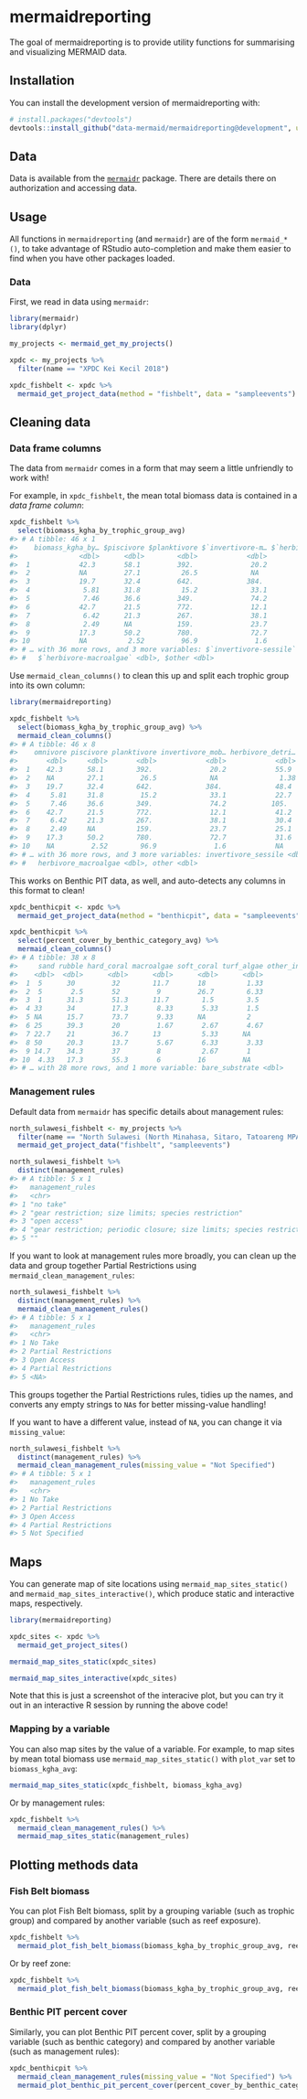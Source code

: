 
<!-- README.md is generated from README.Rmd. Please edit that file -->

# mermaidreporting

<!-- badges: start -->

<!-- badges: end -->

The goal of mermaidreporting is to provide utility functions for
summarising and visualizing MERMAID data.

## Installation

You can install the development version of mermaidreporting with:

``` r
# install.packages("devtools")
devtools::install_github("data-mermaid/mermaidreporting@development", upgrade = "never")
```

## Data

Data is available from the
[`mermaidr`](https://github.com/data-mermaid/mermaidr/tree/package)
package. There are details there on authorization and accessing data.

## Usage

All functions in `mermaidreporting` (and `mermaidr`) are of the form
`mermaid_*()`, to take advantage of RStudio auto-completion and make
them easier to find when you have other packages loaded.

### Data

First, we read in data using `mermaidr`:

``` r
library(mermaidr)
library(dplyr)

my_projects <- mermaid_get_my_projects() 

xpdc <- my_projects %>%
  filter(name == "XPDC Kei Kecil 2018")

xpdc_fishbelt <- xpdc %>%
  mermaid_get_project_data(method = "fishbelt", data = "sampleevents")
```

## Cleaning data

### Data frame columns

The data from `mermaidr` comes in a form that may seem a little
unfriendly to work with\!

For example, in `xpdc_fishbelt`, the mean total biomass data is
contained in a *data frame column*:

``` r
xpdc_fishbelt %>%
  select(biomass_kgha_by_trophic_group_avg)
#> # A tibble: 46 x 1
#>    biomass_kgha_by… $piscivore $planktivore $`invertivore-m… $`herbivore-det…
#>               <dbl>      <dbl>        <dbl>            <dbl>            <dbl>
#>  1            42.3       58.1         392.              20.2            55.9 
#>  2            NA         27.1          26.5             NA               1.38
#>  3            19.7       32.4         642.             384.             48.4 
#>  4             5.81      31.8          15.2             33.1            22.7 
#>  5             7.46      36.6         349.              74.2           105.  
#>  6            42.7       21.5         772.              12.1            41.2 
#>  7             6.42      21.3         267.              38.1            30.4 
#>  8             2.49      NA           159.              23.7            25.1 
#>  9            17.3       50.2         780.              72.7            31.6 
#> 10            NA          2.52         96.9              1.6            NA   
#> # … with 36 more rows, and 3 more variables: $`invertivore-sessile` <dbl>,
#> #   $`herbivore-macroalgae` <dbl>, $other <dbl>
```

Use `mermaid_clean_columns()` to clean this up and split each trophic
group into its own column:

``` r
library(mermaidreporting)

xpdc_fishbelt %>%
  select(biomass_kgha_by_trophic_group_avg) %>%
  mermaid_clean_columns()
#> # A tibble: 46 x 8
#>    omnivore piscivore planktivore invertivore_mob… herbivore_detri…
#>       <dbl>     <dbl>       <dbl>            <dbl>            <dbl>
#>  1    42.3      58.1        392.              20.2            55.9 
#>  2    NA        27.1         26.5             NA               1.38
#>  3    19.7      32.4        642.             384.             48.4 
#>  4     5.81     31.8         15.2             33.1            22.7 
#>  5     7.46     36.6        349.              74.2           105.  
#>  6    42.7      21.5        772.              12.1            41.2 
#>  7     6.42     21.3        267.              38.1            30.4 
#>  8     2.49     NA          159.              23.7            25.1 
#>  9    17.3      50.2        780.              72.7            31.6 
#> 10    NA         2.52        96.9              1.6            NA   
#> # … with 36 more rows, and 3 more variables: invertivore_sessile <dbl>,
#> #   herbivore_macroalgae <dbl>, other <dbl>
```

This works on Benthic PIT data, as well, and auto-detects any columns in
this format to clean\!

``` r
xpdc_benthicpit <- xpdc %>%
  mermaid_get_project_data(method = "benthicpit", data = "sampleevents")

xpdc_benthicpit %>%
  select(percent_cover_by_benthic_category_avg) %>%
  mermaid_clean_columns()
#> # A tibble: 38 x 8
#>     sand rubble hard_coral macroalgae soft_coral turf_algae other_invertebr…
#>    <dbl>  <dbl>      <dbl>      <dbl>      <dbl>      <dbl>            <dbl>
#>  1  5      30         32        11.7       18          1.33             3.67
#>  2  5       2.5       52         9         26.7        6.33             3   
#>  3  1      31.3       51.3      11.7        1.5        3.5              6   
#>  4 33      34         17.3       8.33       5.33       1.5              2   
#>  5 NA      15.7       73.7       9.33      NA          2                1   
#>  6 25      39.3       20         1.67       2.67       4.67             4.67
#>  7 22.7    21         36.7      13          5.33      NA                1.5 
#>  8 50      20.3       13.7       5.67       6.33       3.33             2   
#>  9 14.7    34.3       37         8          2.67       1                2.67
#> 10  4.33   17.3       55.3       6         16         NA                1.5 
#> # … with 28 more rows, and 1 more variable: bare_substrate <dbl>
```

### Management rules

Default data from `mermaidr` has specific details about management
rules:

``` r
north_sulawesi_fishbelt <- my_projects %>%
  filter(name == "North Sulawesi (North Minahasa, Sitaro, Tatoareng MPA) Ecological Survey") %>%
  mermaid_get_project_data("fishbelt", "sampleevents")

north_sulawesi_fishbelt %>%
  distinct(management_rules)
#> # A tibble: 5 x 1
#>   management_rules                                                      
#>   <chr>                                                                 
#> 1 "no take"                                                             
#> 2 "gear restriction; size limits; species restriction"                  
#> 3 "open access"                                                         
#> 4 "gear restriction; periodic closure; size limits; species restriction"
#> 5 ""
```

If you want to look at management rules more broadly, you can clean up
the data and group together Partial Restrictions using
`mermaid_clean_management_rules`:

``` r
north_sulawesi_fishbelt %>%
  distinct(management_rules) %>%
  mermaid_clean_management_rules()
#> # A tibble: 5 x 1
#>   management_rules    
#>   <chr>               
#> 1 No Take             
#> 2 Partial Restrictions
#> 3 Open Access         
#> 4 Partial Restrictions
#> 5 <NA>
```

This groups together the Partial Restrictions rules, tidies up the
names, and converts any empty strings to `NA`s for better missing-value
handling\!

If you want to have a different value, instead of `NA`, you can change
it via `missing_value`:

``` r
north_sulawesi_fishbelt %>%
  distinct(management_rules) %>%
  mermaid_clean_management_rules(missing_value = "Not Specified")
#> # A tibble: 5 x 1
#>   management_rules    
#>   <chr>               
#> 1 No Take             
#> 2 Partial Restrictions
#> 3 Open Access         
#> 4 Partial Restrictions
#> 5 Not Specified
```

## Maps

You can generate map of site locations using
`mermaid_map_sites_static()` and `mermaid_map_sites_interactive()`,
which produce static and interactive maps, respectively.

``` r
library(mermaidreporting)

xpdc_sites <- xpdc %>%
  mermaid_get_project_sites()

mermaid_map_sites_static(xpdc_sites)
```

``` r
mermaid_map_sites_interactive(xpdc_sites)
```

Note that this is just a screenshot of the interacive plot, but you can
try it out in an interactive R session by running the above code\!

### Mapping by a variable

You can also map sites by the value of a variable. For example, to map
sites by mean total biomass use `mermaid_map_sites_static()` with
`plot_var` set to `biomass_kgha_avg`:

``` r
mermaid_map_sites_static(xpdc_fishbelt, biomass_kgha_avg)
```

Or by management rules:

``` r
xpdc_fishbelt %>%
  mermaid_clean_management_rules() %>%
  mermaid_map_sites_static(management_rules)
```

## Plotting methods data

### Fish Belt biomass

You can plot Fish Belt biomass, split by a grouping variable (such as
trophic group) and compared by another variable (such as reef exposure).

``` r
xpdc_fishbelt %>%
  mermaid_plot_fish_belt_biomass(biomass_kgha_by_trophic_group_avg, reef_exposure)
```

Or by reef zone:

``` r
xpdc_fishbelt %>%
  mermaid_plot_fish_belt_biomass(biomass_kgha_by_trophic_group_avg, reef_zone)
```

### Benthic PIT percent cover

Similarly, you can plot Benthic PIT percent cover, split by a grouping
variable (such as benthic category) and compared by another variable
(such as management rules):

``` r
xpdc_benthicpit %>%
  mermaid_clean_management_rules(missing_value = "Not Specified") %>%
  mermaid_plot_benthic_pit_percent_cover(percent_cover_by_benthic_category_avg, management_rules)
```

